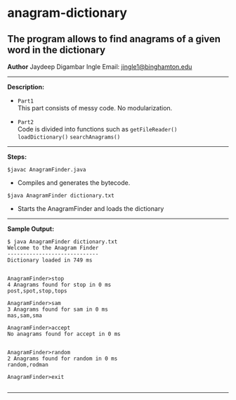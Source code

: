 # anagram-dictionary
The program allows to find anagrams of a given word in the dictionary
--------------------------------------------------------------------------------------------
**Author**
Jaydeep Digambar Ingle
Email: jingle1@binghamton.edu

--------------------------------------------------------------------------------------------
**Description:**
- ```Part1```</br>
This part consists of messy code. No modularization.

- ```Part2```</br>
Code is divided into functions such as
```getFileReader()```
```loadDictionary()```
```searchAnagrams()```

--------------------------------------------------------------------------------------------
**Steps:**

```$javac AnagramFinder.java```</br>
- Compiles and generates the bytecode.</br>

```$java AnagramFinder dictionary.txt```</br>
- Starts the AnagramFinder and loads the dictionary
--------------------------------------------------------------------------------------------
**Sample Output:**
```
$ java AnagramFinder dictionary.txt
Welcome to the Anagram Finder
-----------------------------
Dictionary loaded in 749 ms


AnagramFinder>stop
4 Anagrams found for stop in 0 ms
post,spot,stop,tops

AnagramFinder>sam
3 Anagrams found for sam in 0 ms
mas,sam,sma

AnagramFinder>accept
No anagrams found for accept in 0 ms


AnagramFinder>random
2 Anagrams found for random in 0 ms
random,rodman

AnagramFinder>exit


```
--------------------------------------------------------------------------------------------
